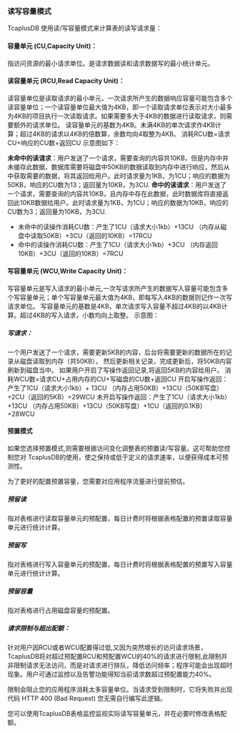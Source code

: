 ### 读写容量模式

TcaplusDB 使用读/写容量模式来计算表的读写请求量：

#### 容量单元 (CU,Capacity Unit)：
指访问资源的最小请求单位。是请求数据读和请求数据写的最小统计单元。
#### 读容量单元 (RCU,Read Capacity Unit)：
读容量单位是读取请求的最小单元，一次请求所产生的数据响应容量可能包含多个读容量单位；一个读容量单位最大值为4KB，即一个读取请求单位表示对大小最多为4KB的项目执行一次读取请求。如果需要多大于4KB的数据进行读取请求，则需要额外的请求单位。
读容量单元的基数为4KB。未满4KB的单次请求作4KB计算；超过4KB的请求以4KB的倍数算，余数均向4取整为4KB。
消耗RCU数=请求CU+响应的CU数+返回CU
示意图如下：

**未命中的读请求**：用户发送了一个请求，需要查询的内容共10KB，但是内存中并未缓存此数据，数据库需要将磁盘中50KB的数据读取到内存中进行响应，然后从中获取需要的数据，将其返回给用户。此时请求量为1KB，为1CU；响应的数据为50KB，响应的CU数为13；返回量为10KB，为3CU.
**命中的读请求**：用户发送了一个请求，需要查询的内容共10KB，且内存中存在此数据，此时数据库将直接返回此10KB数据给用户。此时请求量为1KB，为1CU；响应的数据为10KB，响应的CU数为3；返回量为10KB，为3CU.
- 未命中的读操作消耗CU数：产生了1CU（请求大小1kb）+13CU （内存从磁盘中读取50KB）+3CU（返回的10KB）=17RCU
- 命中的读操作消耗CU数：产生了1CU（请求大小1kb）+3CU （内存返回10KB）+3CU（返回的10KB）=7RCU


#### 写容量单元 (WCU,Write Capacity Unit)：
写容量单元是写入请求的最小单元,一次写请求所产生的数据写入容量可能包含多个写容量单元；单个写容量单元最大值为4KB，即每写入4KB的数据则记作一次写请求单位。
写容量单元的基数是4KB，单次请求写入容量不超过4KB的以4KB计算。超过4KB的写入请求，小数均向上取整。
示意图：

##### 写请求：
一个用户发送了一个请求，需要更新5KB的内容，后台将需要更新的数据所在的记录从磁盘读取到内存（共50KB），
然后更新相关记录，完成更新后，将50KB内容刷新到磁盘当中。
如果用户开启了写操作返回记录,将返回5KB的内容给用户。
消耗WCU数=请求CU+占用内存的CU+写磁盘的CU数+返回CU
开启写操作返回：产生了1CU（请求大小1kb）+ 13CU
（内存占用50KB）+13CU（50KB写盘）+2CU（返回的5KB）=29WCU
未开启写操作返回：产生了1CU（请求大小1kb）+13CU （内存占用50KB）+13CU（50KB写盘）+1CU（返回的0.1KB）=28WCU

#### 预置模式
如果您选择预置模式,则需要根据访问变化调整表的预置读/写容量。这可帮助您控制您对 TcaplusDB的使用，使之保持或低于定义的请求速率，以便获得成本可预测性。

为了更好的配置预置容量，您需要对应用程序流量进行提前预估。
##### 预留读
指对表格进行读取容量单元的预配置，每日计费时将根据表格配置的预置读取容量单元进行统计计算。
##### 预留写
指对表格进行写入容量单元的预配置，每日计费时将根据表格配置的预置写入容量单元进行统计计算。
##### 预留容量
指对表格进行占用磁盘容量的预配置。
##### 请求限制与超出配额：
针对用户因RCU或者WCU配置得过低,又因为突然增长的访问请求场景，TcaplusDB将对超过预配置RCU和预配置WCU的40%的请求进行限制,此限制并非限制请求无法访问，而是对请求进行排队，降低访问频率；程序可能会出现超时现象。用户可通过监控以及告警功能得知当前请求数超过预配置能力40%。

限制会阻止您的应用程序消耗太多容量单位。当请求受到限制时，它将失败并出现代码 HTTP 400 (Bad Request) 您无需自行编写此逻辑。

您可以使用TcaplusDB表格监控监视实际读写容量单元，并在必要时修改表格配额。
